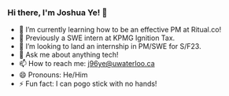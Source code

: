 ### Hi there, I'm Joshua Ye! 👋

- 🌱 I’m currently learning how to be an effective PM at Ritual.co!
- 🔭 Previously a SWE intern at KPMG Ignition Tax.
- 🤔 I’m looking to land an internship in PM/SWE for S/F23.
- 💬 Ask me about anything tech!
- 📫 How to reach me: j96ye@uwaterloo.ca
- 😄 Pronouns: He/Him
- ⚡ Fun fact: I can pogo stick with no hands!
